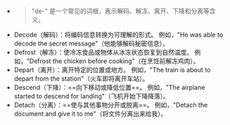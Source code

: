 - >"de-" 是一个常见的词根，表示解码、解冻、离开、下降和分离等含义。
- Decode（解码）：将编码信息转换为可理解的形式。
  例如，"He was able to decode the secret message"（他能够解码秘密信息）。
- Defrost（解冻）：使冷冻食品或物体从冰冻状态恢复到自然温度。
  例如，"Defrost the chicken before cooking"（在烹饪前解冻鸡肉）。
- Depart（离开）：离开特定的位置或地方。
  例如，"The train is about to depart from the station"（火车即将离开车站）。
- Descend（下降）：==向下移动或降低位置==。
  例如，"The airplane started to descend for landing"（飞机开始下降降落）。
- Detach（分离）：==使与其他事物分开或脱离==。
  例如，"Detach the document and give it to me"（将文件分离出来给我）。